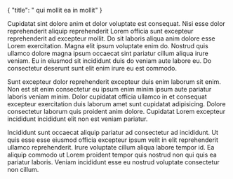 {
  "title": " qui mollit ea in mollit"
}

Cupidatat sint dolore anim et dolor voluptate est consequat. Nisi esse dolor reprehenderit aliquip reprehenderit Lorem officia sunt excepteur reprehenderit ad excepteur mollit. Do sit laboris aliqua anim dolore esse Lorem exercitation. Magna elit ipsum voluptate enim do. Nostrud quis ullamco dolore magna ipsum occaecat sint pariatur cillum aliqua irure veniam. Eu in eiusmod sit incididunt duis do veniam aute labore eu. Do consectetur deserunt sunt elit enim irure eu est commodo.

Sunt excepteur dolor reprehenderit excepteur duis enim laborum sit enim. Non est sit enim consectetur eu ipsum enim minim ipsum aute pariatur laboris veniam minim. Dolor cupidatat officia ullamco in et consequat excepteur exercitation duis laborum amet sunt cupidatat adipisicing. Dolore consectetur laborum quis proident anim dolore. Cupidatat Lorem excepteur incididunt incididunt elit non est veniam pariatur.

Incididunt sunt occaecat aliquip pariatur ad consectetur ad incididunt. Ut quis esse esse eiusmod officia excepteur ipsum velit in elit reprehenderit ullamco reprehenderit. Irure voluptate cillum aliqua labore tempor id. Ea aliquip commodo ut Lorem proident tempor quis nostrud non qui quis ea pariatur laboris. Veniam incididunt esse eu nostrud voluptate consectetur non cillum.
